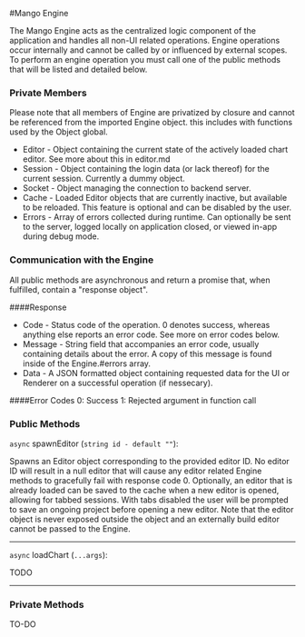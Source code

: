 #Mango Engine

The Mango Engine acts as the centralized logic component of the application and handles all non-UI related operations. Engine operations occur internally and cannot be called by or influenced by external scopes. To perform an engine operation you must call one of the public methods that will be listed and detailed below.

### Private Members

Please note that all members of Engine are privatized by closure and cannot be referenced from the imported Engine object. this includes with functions used by the Object global.

* Editor - Object containing the current state of the actively loaded chart editor. See more about this in editor.md
* Session - Object containing the login data (or lack thereof) for the current session. Currently a dummy object.
* Socket - Object managing the connection to backend server.
* Cache - Loaded Editor objects that are currently inactive, but available to be reloaded. This feature is optional and can be disabled by the user.
* Errors - Array of errors collected during runtime. Can optionally be sent to the server, logged locally on application closed, or viewed in-app during debug mode.

### Communication with the Engine

All public methods are asynchronous and return a promise that, when fulfilled, contain a "response object".

####Response
* Code - Status code of the operation. 0 denotes success, whereas anything else reports an error code. See more on error codes below.
* Message - String field that accompanies an error code, usually containing details about the error. A copy of this message is found inside of the Engine.#errors array.
* Data - A JSON formatted object containing requested data for the UI or Renderer on a successful operation  (if nessecary).

####Error Codes
    0: Success
    1: Rejected argument in function call

### Public Methods
    
`async` spawnEditor (`string id - default ""`):

Spawns an Editor object corresponding to the provided editor ID. No editor ID will result in a null editor that will cause any editor related Engine methods to gracefully fail with response code 0. Optionally, an editor that is already loaded can be saved to the cache when a new editor is opened, allowing for tabbed sessions. With tabs disabled the user will be prompted to save an ongoing project before opening a new editor. Note that the editor object is never exposed outside the object and an externally  build editor cannot be passed to the Engine.

---

`async` loadChart (`...args`):

TODO

---



### Private Methods
 TO-DO